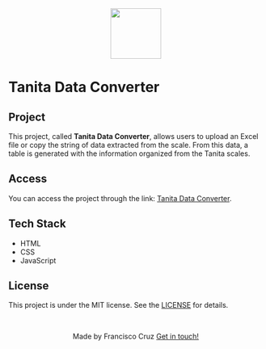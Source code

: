 <div align="center"> 
  <a href="#">
    <img
      src="https://cdn-icons-png.flaticon.com/512/7440/7440387.png"
      width="100"
      height="auto"
    />
  </a>
</div>

# Tanita Data Converter

## Project
This project, called **Tanita Data Converter**, allows users to upload an Excel file or copy the string of data extracted from the scale. From this data, a table is generated with the information organized from the Tanita scales.

## Access
You can access the project through the link: [Tanita Data Converter](https://fcruz10.github.io/Tanita-Data-Convertor/).

## Tech Stack
- HTML
- CSS
- JavaScript

## License

This project is under the MIT license. See the [LICENSE](./LICENSE) for details.

<br />
<p align="center"> Made by Francisco Cruz <a href="https://www.linkedin.com/in/francisco-cruz-074208140/"> Get in touch! </a> </p>
